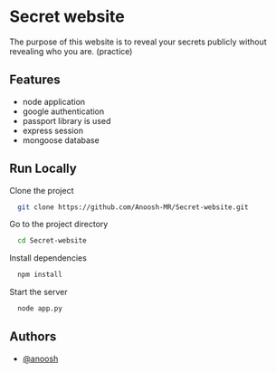 
# Secret website

The purpose of this website is to reveal your secrets publicly without revealing who you are.
(practice)

## Features

- node application
- google authentication
- passport library is used
- express session
- mongoose database


## Run Locally

Clone the project

```bash
  git clone https://github.com/Anoosh-MR/Secret-website.git
```

Go to the project directory

```bash
  cd Secret-website
```

Install dependencies

```bash
  npm install
```

Start the server

```bash
  node app.py
```


## Authors

- [@anoosh](https://github.com/Anoosh-MR)

